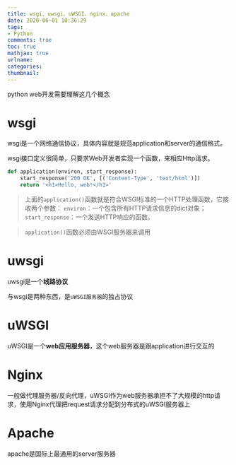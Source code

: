 ```yaml
---
title: wsgi、uwsgi、uWSGI、nginx、apache
date: 2020-06-01 10:36:29
tags: 
- Python
comments: true
toc: true
mathjax: true
urlname:
categories:
thumbnail:
---
```


python web开发需要理解这几个概念

# wsgi

wsgi是一个网络通信协议，具体内容就是规范application和server的通信格式。

wsgi接口定义很简单，只要求Web开发者实现一个函数，来相应Http请求。

```python
def application(environ, start_response):
    start_response('200 OK', [('Content-Type', 'text/html')])
    return '<h1>Hello, web!</h1>'
```

> 上面的`application()`函数就是符合WSGI标准的一个HTTP处理函数，它接收两个参数：
>  `environ`：一个包含所有HTTP请求信息的dict对象；
>  `start_response`：一个发送HTTP响应的函数。

> `application()`函数必须由WSGI服务器来调用

#  uwsgi

uwsgi是一个**线路协议**

与wsgi是两种东西，是`uWSGI服务器`的独占协议

# uWSGI

uWSGI是一个**web应用服务器**，这个web服务器是跟application进行交互的

# Nginx

一般做代理服务器/反向代理，uWSGI作为web服务器承担不了大规模的http请求，使用Nginx代理把request请求分配到分布式的uWSGI服务器上

# Apache

apache是国际上最通用的server服务器